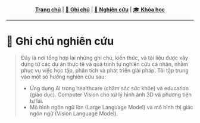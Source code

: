 <p align="center">
  <a href="/"> <strong>Trang chủ</strong></a> |
  <a href="notes/">📝 <strong>Ghi chú</strong></a> |
  <a href="research/">🔬 <strong>Nghiên cứu</strong></a> |
  <a href="courses/">🎓 <strong>Khóa học</strong></a>
</p>

---

# 🔬 Ghi chú nghiên cứu
> Đây là nơi tổng hợp lại những ghi chú, kiến thức, và tài liệu được xây dựng từ các dự án thực tê và quá trình tự nghiên cứu cá nhân, nhằm phục vụ việc học tập, phân tích và phát triển giải pháp. Tôi tập trung vào một số hướng nghiên cứu sau:
> - Ứng dụng AI trong healthcare (chăm sóc sức khỏe) và education (giáo dục). Computer Vision cho xử lý hình ảnh 3D và phương tiện tự lái.
> - Mô hình ngôn ngữ lớn (Large Language Model) và mô hình thị giác ngôn ngữ (Vision Language Model).


